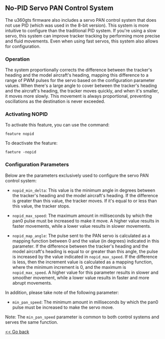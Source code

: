 ## No-PID Servo PAN Control System

The u360gts firmware also includes a servo PAN control system that does not use PID (which was used in the 8-bit version). This system is more intuitive to configure than the traditional PID system. If you're using a slow servo, this system can improve tracker tracking by performing more precise and fluid movements. Even when using fast servos, this system also allows for configuration.

### Operation

The system proportionally corrects the difference between the tracker's heading and the model aircraft's heading, mapping this difference to a range of PWM pulses for the servo based on the configuration parameter values. When there's a large angle to cover between the tracker's heading and the aircraft's heading, the tracker moves quickly, and when it's smaller, it moves more slowly. This movement is always proportional, preventing oscillations as the destination is never exceeded.

### Activating NOPID

To activate this feature, you can use the command:

```
feature nopid
```

To deactivate the feature:

```
faeture -nopid
```

### Configuration Parameters

Below are the parameters exclusively used to configure the servo PAN control system:

- `nopid_min_delta`: This value is the minimum angle in degrees between the tracker's heading and the model aircraft's heading. If the difference is greater than this value, the tracker moves. If it's equal to or less than this value, the tracker stops.

- `nopid_max_speed`: The maximum amount in milliseconds by which the pan0 pulse must be increased to make it move. A higher value results in faster movements, while a lower value results in slower movements.

- `nopid_map_angle`: The pulse sent to the PAN servo is calculated as a mapping function between 0 and the value (in degrees) indicated in this parameter. If the difference between the tracker's heading and the model aircraft's heading is equal to or greater than this angle, the pulse is increased by the value indicated in `nopid_max_speed`. If the difference is less, then the increment value is calculated as a mapping function, where the minimum increment is 0, and the maximum is `nopid_max_speed`. A higher value for this parameter results in slower and smoother movement, while a lower value results in faster and more abrupt movements.

In addition, please take note of the following parameter:

- `min_pan_speed`: The minimum amount in milliseconds by which the pan0 pulse must be increased to make the servo move.

Note: The `min_pan_speed` parameter is common to both control systems and serves the same function.

[<< Go back](README.md)
